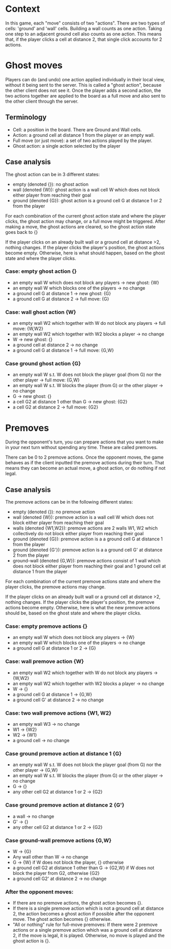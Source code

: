 # Context

In this game, each "move" consists of two "actions". There are two types of cells: 'ground' and 'wall' cells. Building a wall counts as one action. Taking one step to an adjacent ground cell also counts as one action. This means that, if the player clicks a cell at distance 2, that single click accounts for 2 actions.

# Ghost moves

Players can do (and undo) one action applied individually in their local view, without it being sent to the server. This is called a "ghost action", because the other client does not see it. Once the player adds a second action, the two actions together are applied to the board as a full move and also sent to the other client through the server.

## Terminology

- Cell: a position in the board. There are Ground and Wall cells.
- Action: a ground cell at distance 1 from the player or an empty wall.
- Full move (or just move): a set of two actions played by the player.
- Ghost action: a single action selected by the player

## Case analysis

The ghost action can be in 3 different states:

- empty (denoted {}): no ghost action
- wall (denoted {W}): ghost action is a wall cell W which does not block either player from reaching their goal
- ground (denoted {G}): ghost action is a ground cell G at distance 1 or 2 from the player

For each combination of the current ghost action state and where the player clicks,
the ghost action may change, or a full move might be triggered.
After making a move, the ghost actions are cleared, so the ghost action state goes back to {}

If the player clicks on an already built wall or a ground cell at distance >2, nothing changes.
If the player clicks the player's position, the ghost actions become empty.
Otherwise, here is what should happen, based on the ghost state and where the player clicks.

### Case: empty ghost action {}

- an empty wall W which does not block any players -> new ghost: {W}
- an empty wall W which blocks one of the players -> no change
- a ground cell G at distance 1 -> new ghost: {G}
- a ground cell G at distance 2 -> full move: {G}

### Case: wall ghost action {W}

- an empty wall W2 which together with W do not block any players -> full move: {W,W2}
- an empty wall W2 which together with W2 blocks a player -> no change
- W -> new ghost: {}
- a ground cell at distance 2 -> no change
- a ground cell G at distance 1 -> full move: {G,W}

### Case ground ghost action {G}

- an empty wall W s.t. W does not block the player goal (from G) nor the other player -> full move: {G,W}
- an empty wall W s.t. W blocks the player (from G) or the other player -> no change
- G -> new ghost: {}
- a cell G2 at distance 1 other than G -> new ghost: {G2}
- a cell G2 at distance 2 -> full move: {G2}

# Premoves

During the opponent's turn, you can prepare actions that you want to make in your next turn without spending any time. These are called premoves.

There can be 0 to 2 premove actions. Once the opponent moves, the game behaves as if the client inputted the premove actions during their turn. That means they can become an actual move, a ghost action, or do nothing if not legal.

## Case analysis

The premove actions can be in the following different states:

- empty (denoted {}): no premove action
- wall (denoted {W}): premove action is a wall cell W which does not block either player from reaching their goal
- walls (denoted {W1,W2}): premove actions are 2 walls W1, W2 which collectively do not block either player from reaching their goal
- ground (denoted {G}): premove action is a a ground cell G at distance 1 from the player
- ground (denoted {G'}): premove action is a a ground cell G' at distance 2 from the player
- ground-wall (denoted {G,W}): premove actions consist of 1 wall which does not block either player from reaching their goal and 1 ground cell at distance 1 from the player

For each combination of the current premove actions state and where the player clicks,
the premove actions may change.

If the player clicks on an already built wall or a ground cell at distance >2, nothing changes.
If the player clicks the player's position, the premove actions become empty.
Otherwise, here is what the new premove actions should be, based on the ghost state and where the player clicks.

### Case: empty premove actions {}

- an empty wall W which does not block any players -> {W}
- an empty wall W which blocks one of the players -> no change
- a ground cell G at distance 1 or 2 -> {G}

### Case: wall premove action {W}

- an empty wall W2 which together with W do not block any players -> {W,W2}
- an empty wall W2 which together with W2 blocks a player -> no change
- W -> {}
- a ground cell G at distance 1 -> {G,W}
- a ground cell G' at distance 2 -> no change

### Case: two wall premove actions {W1, W2}

- an empty wall W3 -> no change
- W1 -> {W2}
- W2 -> {W1}
- a ground cell -> no change

### Case ground premove action at distance 1 {G}

- an empty wall W s.t. W does not block the player goal (from G) nor the other player -> {G,W}
- an empty wall W s.t. W blocks the player (from G) or the other player -> no change
- G -> {}
- any other cell G2 at distance 1 or 2 -> {G2}

### Case ground premove action at distance 2 {G'}

- a wall -> no change
- G' -> {}
- any other cell G2 at distance 1 or 2 -> {G2}

### Case ground-wall premove actions {G,W}

- W -> {G}
- Any wall other than W -> no change
- G -> {W} if W does not block the player, {} otherwise
- a ground cell G2 at distance 1 other than G -> {G2,W} if W does not block the player from G2, otherwise {G2}
- a ground cell G2' at distance 2 -> no change

### After the opponent moves:

- If there are no premove actions, the ghost action becomes {}.
- If there is a single premove action which is not a ground cell at distance 2, the action becomes a ghost action if possible after the opponent move. The ghost action becomes {} otherwise.
- "All or nothing" rule for full-move premoves: If there were 2 premove actions or a single premove action which was a ground cell at distance 2, if the move is legal, it is played. Otherwise, no move is played and the ghost action is {}.
